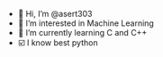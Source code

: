 - 👋 Hi, I’m @asert303
- 👀 I’m interested in Machine Learning
- 🌱 I’m currently learning C and C++
- ☑️ I know best python
